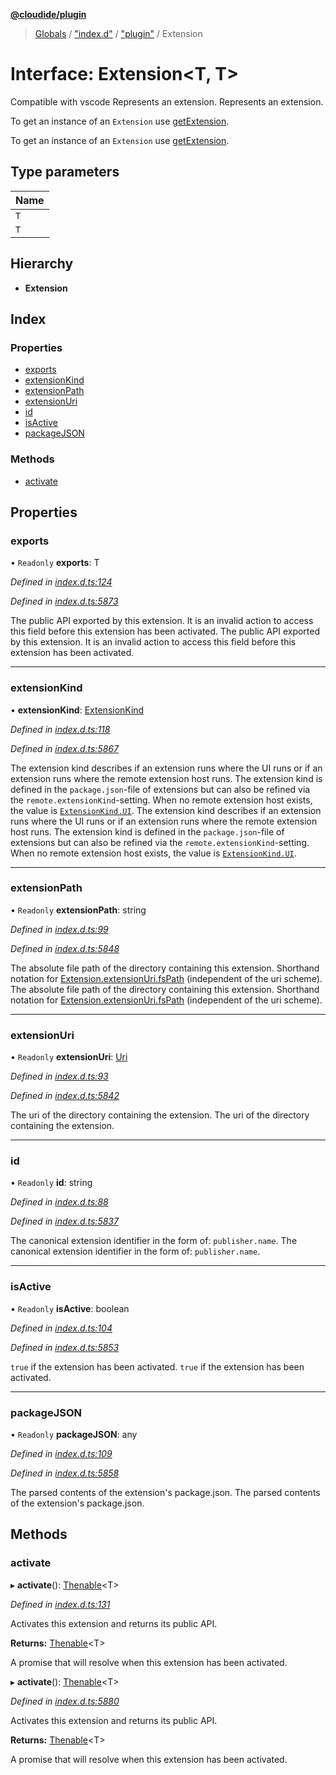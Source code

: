**[@cloudide/plugin](../README.md)**

> [Globals](../README.md) / ["index.d"](../modules/_index_d_.md) / ["plugin"](../modules/_index_d_._plugin_.md) / Extension

# Interface: Extension\<T, T>

Compatible with vscode
Represents an extension.
Represents an extension.

To get an instance of an `Extension` use [getExtension](#extensions.getExtension).

To get an instance of an `Extension` use [getExtension](#extensions.getExtension).

## Type parameters

Name |
------ |
`T` |
`T` |

## Hierarchy

* **Extension**

## Index

### Properties

* [exports](_index_d_._plugin_.extension.md#exports)
* [extensionKind](_index_d_._plugin_.extension.md#extensionkind)
* [extensionPath](_index_d_._plugin_.extension.md#extensionpath)
* [extensionUri](_index_d_._plugin_.extension.md#extensionuri)
* [id](_index_d_._plugin_.extension.md#id)
* [isActive](_index_d_._plugin_.extension.md#isactive)
* [packageJSON](_index_d_._plugin_.extension.md#packagejson)

### Methods

* [activate](_index_d_._plugin_.extension.md#activate)

## Properties

### exports

• `Readonly` **exports**: T

*Defined in [index.d.ts:124](https://github.com/shuyaqian/cloudide-plugin-api/blob/9d985be/index.d.ts#L124)*

*Defined in [index.d.ts:5873](https://github.com/shuyaqian/cloudide-plugin-api/blob/9d985be/index.d.ts#L5873)*

The public API exported by this extension. It is an invalid action
to access this field before this extension has been activated.
The public API exported by this extension. It is an invalid action
to access this field before this extension has been activated.

___

### extensionKind

•  **extensionKind**: [ExtensionKind](../enums/_index_d_._plugin_.extensionkind.md)

*Defined in [index.d.ts:118](https://github.com/shuyaqian/cloudide-plugin-api/blob/9d985be/index.d.ts#L118)*

*Defined in [index.d.ts:5867](https://github.com/shuyaqian/cloudide-plugin-api/blob/9d985be/index.d.ts#L5867)*

The extension kind describes if an extension runs where the UI runs
or if an extension runs where the remote extension host runs. The extension kind
is defined in the `package.json`-file of extensions but can also be refined
via the `remote.extensionKind`-setting. When no remote extension host exists,
the value is [`ExtensionKind.UI`](#ExtensionKind.UI).
The extension kind describes if an extension runs where the UI runs
or if an extension runs where the remote extension host runs. The extension kind
is defined in the `package.json`-file of extensions but can also be refined
via the `remote.extensionKind`-setting. When no remote extension host exists,
the value is [`ExtensionKind.UI`](#ExtensionKind.UI).

___

### extensionPath

• `Readonly` **extensionPath**: string

*Defined in [index.d.ts:99](https://github.com/shuyaqian/cloudide-plugin-api/blob/9d985be/index.d.ts#L99)*

*Defined in [index.d.ts:5848](https://github.com/shuyaqian/cloudide-plugin-api/blob/9d985be/index.d.ts#L5848)*

The absolute file path of the directory containing this extension. Shorthand
notation for [Extension.extensionUri.fsPath](#Extension.extensionUri) (independent of the uri scheme).
The absolute file path of the directory containing this extension. Shorthand
notation for [Extension.extensionUri.fsPath](#Extension.extensionUri) (independent of the uri scheme).

___

### extensionUri

• `Readonly` **extensionUri**: [Uri](../classes/_index_d_._plugin_.uri.md)

*Defined in [index.d.ts:93](https://github.com/shuyaqian/cloudide-plugin-api/blob/9d985be/index.d.ts#L93)*

*Defined in [index.d.ts:5842](https://github.com/shuyaqian/cloudide-plugin-api/blob/9d985be/index.d.ts#L5842)*

The uri of the directory containing the extension.
The uri of the directory containing the extension.

___

### id

• `Readonly` **id**: string

*Defined in [index.d.ts:88](https://github.com/shuyaqian/cloudide-plugin-api/blob/9d985be/index.d.ts#L88)*

*Defined in [index.d.ts:5837](https://github.com/shuyaqian/cloudide-plugin-api/blob/9d985be/index.d.ts#L5837)*

The canonical extension identifier in the form of: `publisher.name`.
The canonical extension identifier in the form of: `publisher.name`.

___

### isActive

• `Readonly` **isActive**: boolean

*Defined in [index.d.ts:104](https://github.com/shuyaqian/cloudide-plugin-api/blob/9d985be/index.d.ts#L104)*

*Defined in [index.d.ts:5853](https://github.com/shuyaqian/cloudide-plugin-api/blob/9d985be/index.d.ts#L5853)*

`true` if the extension has been activated.
`true` if the extension has been activated.

___

### packageJSON

• `Readonly` **packageJSON**: any

*Defined in [index.d.ts:109](https://github.com/shuyaqian/cloudide-plugin-api/blob/9d985be/index.d.ts#L109)*

*Defined in [index.d.ts:5858](https://github.com/shuyaqian/cloudide-plugin-api/blob/9d985be/index.d.ts#L5858)*

The parsed contents of the extension's package.json.
The parsed contents of the extension's package.json.

## Methods

### activate

▸ **activate**(): [Thenable](_index_d_.thenable.md)\<T>

*Defined in [index.d.ts:131](https://github.com/shuyaqian/cloudide-plugin-api/blob/9d985be/index.d.ts#L131)*

Activates this extension and returns its public API.

**Returns:** [Thenable](_index_d_.thenable.md)\<T>

A promise that will resolve when this extension has been activated.

▸ **activate**(): [Thenable](_index_d_.thenable.md)\<T>

*Defined in [index.d.ts:5880](https://github.com/shuyaqian/cloudide-plugin-api/blob/9d985be/index.d.ts#L5880)*

Activates this extension and returns its public API.

**Returns:** [Thenable](_index_d_.thenable.md)\<T>

A promise that will resolve when this extension has been activated.
